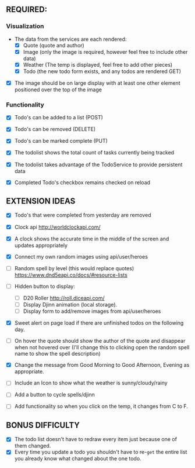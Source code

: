 
## REQUIRED:
 ### Visualization
- The data from the services are each rendered:
  - [x] Quote (quote and author)
  - [x] Image (only the image is required, however feel free to include other data)
  - [x] Weather (The temp is displayed, feel free to add other pieces)
  - [x] Todo (the new todo form exists, and any todos are rendered GET)
- [x] The image should be on large display with at least one other element positioned over the top of the image

   
 ### Functionality
 - [x] Todo's can be added to a list (POST)
 - [x] Todo's can be removed (DELETE)
 - [x] Todo's can be marked complete (PUT)
 - [x] The todolist shows the total count of tasks currently being tracked
 - [x] The todolist takes advantage of the TodoService to provide persistent data
 - [x] Completed Todo's checkbox remains checked on reload


## EXTENSION IDEAS 
- [x] Todo's that were completed from yesterday are removed
- [x] Clock api http://worldclockapi.com/
- [x] A clock shows the accurate time in the middle of the screen and updates appropriately
- [x] Connect my own random images using api/user/heroes
- [ ] Random spell by level (this would replace quotes) https://www.dnd5eapi.co/docs/#resource-lists
- [ ] Hidden button to display:
    - [ ] D20 Roller http://roll.diceapi.com/
    - [ ] Display Djinn animation (local storage).
    - [ ] Display form to add/remove images from api/user/heroes

- [x] Sweet alert on page load if there are unfinished todos on the following day.

- [ ] On hover the quote should show the author of the quote and disappear when not hovered over
    (I'll change this to clicking open the random spell name to show the spell description)
- [x] Change the message from Good Morning to Good Afternoon, Evening as appropriate.
- [ ] Include an Icon to show what the weather is sunny/cloudy/rainy
- [ ] Add a button to cycle spells/djinn
- [ ] Add functionality so when you click on the temp, it changes from C to F.

## BONUS DIFFICULTY
- [x] The todo list doesn't have to redraw every item just because one of them changed. 
- [x] Every time you update a todo you shouldn't have to re-`get` the entire list you already know what changed about the one todo.
